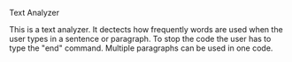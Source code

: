 Text Analyzer

This is a text analyzer.
It dectects how frequently words are used when the user types in a sentence or paragraph. 
To stop the code the user has to type the "end" command.
Multiple paragraphs can be used in one code.
